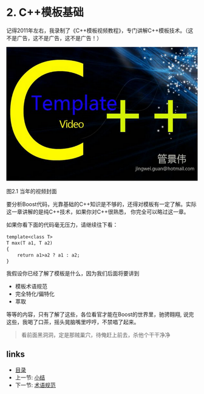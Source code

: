 # 2. C++模板基础

记得2011年左右，我录制了《C++模板视频教程》，专门讲解C++模板技术。（这不是广告，这不是广告，这不是广告！）

![](../images/c++-template-video-cover.PNG)

图2.1 当年的视频封面


要分析Boost代码，光靠基础的C++知识是不够的，还得对模板有一定了解。实际这一章讲解的是纯C++技术，如果你对C++很熟悉，
你完全可以略过这一章。

如果你看下面的代码毫无压力，请继续往下看：

    template<class T>
    T max(T a1, T a2)
    {
        return a1>a2 ? a1 : a2;
    }


我假设你已经了解了模板是什么，因为我们后面将要讲到
- 模板术语规范
- 完全特化/偏特化
- 萃取

等等的内容，只有了解了这些，各位看官才能在Boost的世界里，驰骋翱翔, 
说完这些，我喝了口茶，摇头晃脑嘴里哼哼，不禁唱了起来。

> 看前面黑洞洞，定是那贼巢穴，待俺赶上前去，杀他个干干净净


## links
  * [目录](<preface.md>)
  * 上一节: [小结](01.03.小结.md)
  * 下一节: [术语规范](02.01.术语规范.md)
